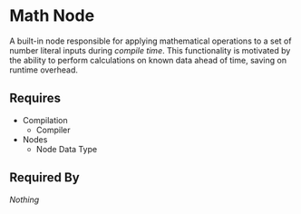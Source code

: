 # Math Node

A built-in node responsible for applying mathematical operations to a set of number literal inputs during *compile time*. This functionality is motivated by the ability to perform calculations on known data ahead of time, saving on runtime overhead.

## Requires

- Compilation
    - Compiler
- Nodes
    - Node Data Type

## Required By

*Nothing*
